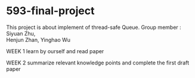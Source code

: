 # 593-final-project
This project is about implement of thread-safe Queue.
Group member : 
Siyuan Zhu,  
Henjun Zhan,
Yinghao Wu

WEEK 1 learn by ourself and read paper




WEEK 2  summarize relevant knowledge points and complete the first draft paper
